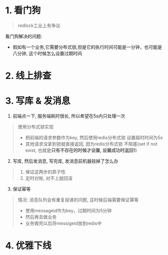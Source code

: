 # 1. 看门狗

> redlock工业上有争议

看门狗解决的问题:



- 假如有一个业务,它需要分布式锁,但是它的执行时间可能是一分钟，也可能是八分钟, 这个时候怎么设置过期时间

  

  

  

# 2. 线上排查

# 3. 写库 & 发消息

1. 前端点一下, 服务端耗时很长, 所以希望在5s内只处理一次

>使用分布式锁实现
>
>- 把前端的请求参数作为key, 然后使用redis分布式锁 设置超时时间为5s
>- 其他请求没拿到锁就直接返回, 因为redis分布式锁 不阻塞(set if not exist, 也就是**只有不存在的时候才设置, 设置成功时返回1**)

2. 写库, 然后发消息, 写完库, 发消息前机器挂掉了怎么办

> 1. 保证这两步的原子性
> 2. 定时对账, 对不上就回滚

3. 保证幂等

> 情况: 消息队列会有重复投递的问题, 这时候后端需要保证幂等
>
> - 使用messageid作为key，过期时间为5分钟
> - 然后再去做业务
> - 业务做完以后将messigeid放到redis中

# 4. 优雅下线